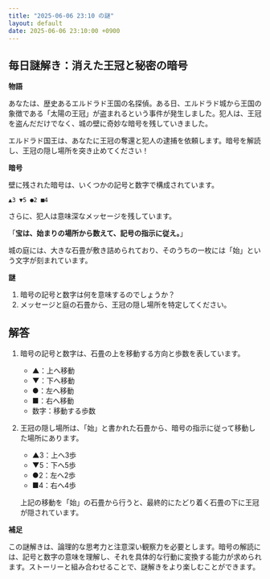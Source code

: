 ```yaml
---
title: "2025-06-06 23:10 の謎"
layout: default
date: 2025-06-06 23:10:00 +0900
---
```

## 毎日謎解き：消えた王冠と秘密の暗号

**物語**

あなたは、歴史あるエルドラド王国の名探偵。ある日、エルドラド城から王国の象徴である「太陽の王冠」が盗まれるという事件が発生しました。犯人は、王冠を盗んだだけでなく、城の壁に奇妙な暗号を残していきました。

エルドラド国王は、あなたに王冠の奪還と犯人の逮捕を依頼します。暗号を解読し、王冠の隠し場所を突き止めてください！

**暗号**

壁に残された暗号は、いくつかの記号と数字で構成されています。

`▲3 ▼5 ●2 ■4`

さらに、犯人は意味深なメッセージを残しています。

「**宝は、始まりの場所から数えて、記号の指示に従え。**」

城の庭には、大きな石畳が敷き詰められており、そのうちの一枚には「始」という文字が刻まれています。

**謎**

1.  暗号の記号と数字は何を意味するのでしょうか？
2.  メッセージと庭の石畳から、王冠の隠し場所を特定してください。

## 解答

1.  暗号の記号と数字は、石畳の上を移動する方向と歩数を表しています。

    *   ▲：上へ移動
    *   ▼：下へ移動
    *   ●：左へ移動
    *   ■：右へ移動
    *   数字：移動する歩数

2.  王冠の隠し場所は、「始」と書かれた石畳から、暗号の指示に従って移動した場所にあります。

    *   ▲3：上へ3歩
    *   ▼5：下へ5歩
    *   ●2：左へ2歩
    *   ■4：右へ4歩

    上記の移動を「始」の石畳から行うと、最終的にたどり着く石畳の下に王冠が隠されています。

**補足**

この謎解きは、論理的な思考力と注意深い観察力を必要とします。暗号の解読には、記号と数字の意味を理解し、それを具体的な行動に変換する能力が求められます。ストーリーと組み合わせることで、謎解きをより楽しむことができます。
